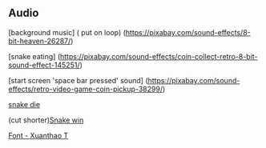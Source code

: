 ## Audio
[background music] ( put on loop)
(https://pixabay.com/sound-effects/8-bit-heaven-26287/) 

[snake eating]
(https://pixabay.com/sound-effects/coin-collect-retro-8-bit-sound-effect-145251/)

[start screen 'space bar pressed' sound]
(https://pixabay.com/sound-effects/retro-video-game-coin-pickup-38299/)

[snake die](https://pixabay.com/sound-effects/playerhit-43108/)


(cut shorter)[Snake win](https://pixabay.com/sound-effects/success-68578/)

[Font - Xuanthao T](https://github.com/LemScoot/Group-Project-for-Programming-2023/blob/main/Snake%20Clone/In%20game%20Audio/daydream_3.zip)
